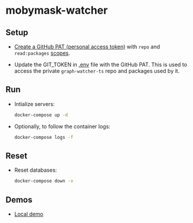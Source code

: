 # mobymask-watcher

## Setup

* [Create a GitHub PAT (personal access token)](https://docs.github.com/en/authentication/keeping-your-account-and-data-secure/creating-a-personal-access-token#creating-a-token) with `repo` and `read:packages` [scopes](https://docs.github.com/en/packages/learn-github-packages/about-permissions-for-github-packages#about-scopes-and-permissions-for-package-registries).

* Update the GIT_TOKEN in [.env](./.env) file with the GitHub PAT. This is used to access the private `graph-watcher-ts` repo and packages used by it.

## Run

* Intialize servers:

  ```bash
  docker-compose up -d
  ```

* Optionally, to follow the container logs:

  ```bash
  docker-compose logs -f
  ```

## Reset

* Reset databases:

  ```bash
  docker-compose down -v
  ```

## Demos

* [Local demo](./demo/local.md)
